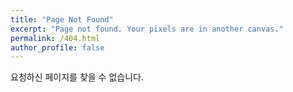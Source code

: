 ```yaml
---
title: "Page Not Found"
excerpt: "Page not found. Your pixels are in another canvas."
permalink: /404.html
author_profile: false
---
```



요청하신 페이지를 찾을 수 없습니다. 


<script>
  var GOOG_FIXURL_LANG = 'en';
  var GOOG_FIXURL_SITE = "https://sumahn.github.com"
</script>
<script src="https://linkhelp.clients.google.com/tbproxy/lh/wm/fixurl.js">
</script>